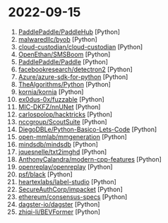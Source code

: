 # 2022-09-15

1. [PaddlePaddle/PaddleHub](https://github.com/PaddlePaddle/PaddleHub "Awesome pre-trained models toolkit based on PaddlePaddle. (400+ models including Image, Text, Audio, Video and Cross-Modal with Easy Inference & Serving)") [Python]
2. [malwaredllc/byob](https://github.com/malwaredllc/byob "An open-source post-exploitation framework for students, researchers and developers.") [Python]
3. [cloud-custodian/cloud-custodian](https://github.com/cloud-custodian/cloud-custodian "Rules engine for cloud security, cost optimization, and governance, DSL in yaml for policies to query, filter, and take actions on resources") [Python]
4. [OpenEthan/SMSBoom](https://github.com/OpenEthan/SMSBoom "短信轰炸/短信测压/ | 一个健壮免费的python短信轰炸程序，专门炸坏蛋蛋，百万接口，多线程全自动添加有效接口，支持异步协程百万并发，全免费的短信轰炸工具！！hongkonger开发全网首发！！") [Python]
5. [PaddlePaddle/Paddle](https://github.com/PaddlePaddle/Paddle "PArallel Distributed Deep LEarning: Machine Learning Framework from Industrial Practice （『飞桨』核心框架，深度学习&机器学习高性能单机、分布式训练和跨平台部署）") [Python]
6. [facebookresearch/detectron2](https://github.com/facebookresearch/detectron2 "Detectron2 is a platform for object detection, segmentation and other visual recognition tasks.") [Python]
7. [Azure/azure-sdk-for-python](https://github.com/Azure/azure-sdk-for-python "This repository is for active development of the Azure SDK for Python. For consumers of the SDK we recommend visiting our public developer docs at https://docs.microsoft.com/python/azure/ or our versioned developer docs at https://azure.github.io/azure-sdk-for-python.") [Python]
8. [TheAlgorithms/Python](https://github.com/TheAlgorithms/Python "All Algorithms implemented in Python") [Python]
9. [kornia/kornia](https://github.com/kornia/kornia "Open Source Differentiable Computer Vision Library") [Python]
10. [ex0dus-0x/fuzzable](https://github.com/ex0dus-0x/fuzzable "Framework for Automating Fuzzable Target Discovery with Static Analysis. Featured at Black Hat Arsenal USA 2022.") [Python]
11. [MIC-DKFZ/nnUNet](https://github.com/MIC-DKFZ/nnUNet "") [Python]
12. [carlospolop/hacktricks](https://github.com/carlospolop/hacktricks "Welcome to the page where you will find each trick/technique/whatever I have learnt in CTFs, real life apps, and reading researches and news.") [Python]
13. [nccgroup/ScoutSuite](https://github.com/nccgroup/ScoutSuite "Multi-Cloud Security Auditing Tool") [Python]
14. [DiegoDBLe/Python-Basico-Lets-Code](https://github.com/DiegoDBLe/Python-Basico-Lets-Code "Curso Básico de Python da Lets-Code") [Python]
15. [open-mmlab/mmgeneration](https://github.com/open-mmlab/mmgeneration "MMGeneration is a powerful toolkit for generative models, based on PyTorch and MMCV.") [Python]
16. [mindsdb/mindsdb](https://github.com/mindsdb/mindsdb "In-Database Machine Learning") [Python]
17. [jquesnelle/txt2imghd](https://github.com/jquesnelle/txt2imghd "A port of GOBIG for Stable Diffusion") [Python]
18. [AnthonyCalandra/modern-cpp-features](https://github.com/AnthonyCalandra/modern-cpp-features "A cheatsheet of modern C++ language and library features.") [Python]
19. [openreplay/openreplay](https://github.com/openreplay/openreplay "📺 OpenReplay is developer-friendly, open-source session replay.") [Python]
20. [psf/black](https://github.com/psf/black "The uncompromising Python code formatter") [Python]
21. [heartexlabs/label-studio](https://github.com/heartexlabs/label-studio "Label Studio is a multi-type data labeling and annotation tool with standardized output format") [Python]
22. [SecureAuthCorp/impacket](https://github.com/SecureAuthCorp/impacket "Impacket is a collection of Python classes for working with network protocols.") [Python]
23. [ethereum/consensus-specs](https://github.com/ethereum/consensus-specs "Ethereum Proof-of-Stake Consensus Specifications") [Python]
24. [dagster-io/dagster](https://github.com/dagster-io/dagster "An orchestration platform for the development, production, and observation of data assets.") [Python]
25. [zhiqi-li/BEVFormer](https://github.com/zhiqi-li/BEVFormer "[ECCV 2022] This is the official implementation of BEVFormer, a camera-only framework for autonomous driving perception, e.g., 3D object detection and semantic map segmentation.") [Python]
